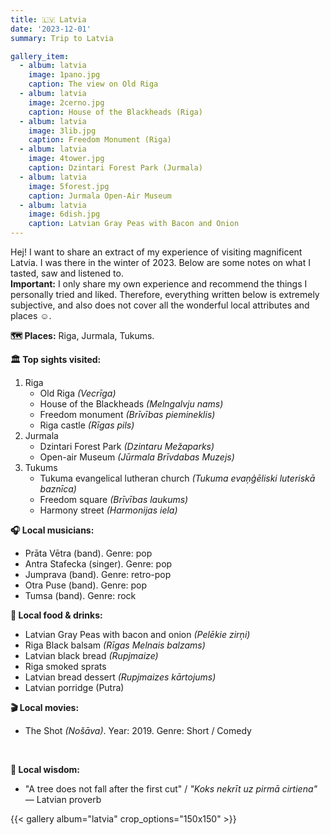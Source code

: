 ```yaml
---
title: 🇱🇻 Latvia 
date: '2023-12-01'
summary: Trip to Latvia

gallery_item:
  - album: latvia
    image: 1pano.jpg
    caption: The view on Old Riga
  - album: latvia
    image: 2cerno.jpg
    caption: House of the Blackheads (Riga)
  - album: latvia
    image: 3lib.jpg
    caption: Freedom Monument (Riga)
  - album: latvia
    image: 4tower.jpg
    caption: Dzintari Forest Park (Jurmala)
  - album: latvia
    image: 5forest.jpg
    caption: Jurmala Open-Air Museum
  - album: latvia
    image: 6dish.jpg
    caption: Latvian Gray Peas with Bacon and Onion
---
```

Hej! I want to share an extract of my experience of visiting magnificent Latvia. I was there in the winter of 2023. Below are some notes on what I tasted, saw and listened to.<br>
<b>Important:</b> I only share my own experience and recommend the things I personally tried and liked. Therefore, everything written below is extremely subjective, and also does not cover all the wonderful local attributes and places ☺️.

<b>🗺 Places:</b> Riga, Jurmala, Tukums.<br>

<b>🏛 Top sights visited: </b>
1. Riga
    - Old Riga <i>(Vecrīga)</i>
    - House of the Blackheads <i>(Melngalvju nams)</i>
    - Freedom monument <i>(Brīvības piemineklis)</i>
    - Riga castle <i>(Rīgas pils)</i>
2. Jurmala
    - Dzintari Forest Park <i>(Dzintaru Mežaparks)</i>
    - Open-air Museum <i>(Jūrmala Brīvdabas Muzejs)</i>
3. Tukums
    - Tukuma evangelical lutheran church <i>(Tukuma evaņģēliski luteriskā baznīca)</i>
    - Freedom square <i>(Brīvības laukums)</i>
    - Harmony street <i>(Harmonijas iela)</i>


<b>🎧 Local musicians: </b>
- Prāta Vētra (band). Genre: pop 
- Antra Stafecka (singer). Genre: pop
- Jumprava (band). Genre: retro-pop
- Otra Puse (band). Genre: pop
- Tumsa (band). Genre: rock


<b>🥘 Local food & drinks: </b>
- Latvian Gray Peas with bacon and onion <i>(Pelēkie zirņi)</i>
- Riga Black balsam <i>(Rīgas Melnais balzams)</i>
- Latvian black bread <i>(Rupjmaize)</i>
- Riga smoked sprats
- Latvian bread dessert <i>(Rupjmaizes kārtojums)</i>
- Latvian porridge (Putra)


<b>🎬 Local movies:</b>
- The Shot <i>(Nošāva)</i>. Year: 2019. Genre: Short / Comedy
<br>

<b>🦉 Local wisdom:</b>
- "A tree does not fall after the first cut" / <i>"Koks nekrīt uz pirmā cirtiena"</i> — Latvian proverb

{{< gallery album="latvia" crop_options="150x150" >}}
   

